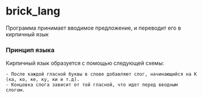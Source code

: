 # brick_lang
Программа принимает вводимое предложение, и переводит его в кирпичный язык

### Принцип языка

Кирпичный язык образуется с помощью следующей схемы:

    - После каждой гласной буквы в слове добавляют слог, начинающийся на К (ка, ко, ке, ку, ки и т.д).
    - Концовка слога зависит от той гласной, что идет перед вводным слогом.
